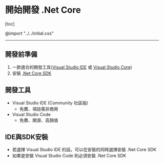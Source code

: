<h1>開始開發 .Net Core</h1>

[toc]

@import "../../initial.css"

---

## 開發前準備

1. 一款適合的開發工具([Visual Studio IDE](https://visualstudio.microsoft.com/zh-hans/) 或 [Visual Studio Core](https://code.visualstudio.com/Download))
2. 安裝 [.Net Core SDK](https://dotnet.microsoft.com/download/dotnet-core/current/runtime)

## 開發工具

- Visual Studio IDE (Community 社區版)
  - 免費、項目需非商用
- Visual Studio Code
  - 免費、開源、高顏值

## IDE與SDK安裝

- 若選擇 Visual Studio IDE 的話，可以在安裝的同時選擇安裝 .Net Core SDK
- 如果是安裝 Visual Studio Code 則必須安裝 .Net Core SDK
